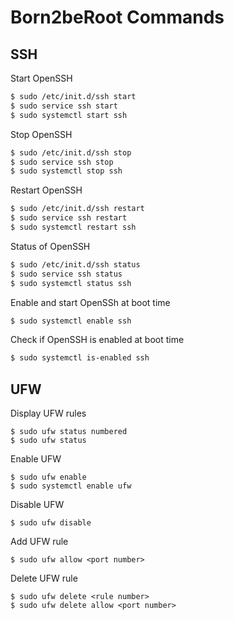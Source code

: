 # Born2beRoot Commands

## SSH

Start OpenSSH

```sh
$ sudo /etc/init.d/ssh start
$ sudo service ssh start
$ sudo systemctl start ssh
```

Stop OpenSSH

```sh
$ sudo /etc/init.d/ssh stop
$ sudo service ssh stop
$ sudo systemctl stop ssh
```

Restart OpenSSH

```sh
$ sudo /etc/init.d/ssh restart
$ sudo service ssh restart
$ sudo systemctl restart ssh
```

Status of OpenSSH

```sh
$ sudo /etc/init.d/ssh status
$ sudo service ssh status
$ sudo systemctl status ssh
```

Enable and start OpenSSh at boot time

```sh
$ sudo systemctl enable ssh
```

Check if OpenSSH is enabled at boot time

```sh
$ sudo systemctl is-enabled ssh
```

## UFW

Display UFW rules

```
$ sudo ufw status numbered
$ sudo ufw status
```

Enable UFW

```
$ sudo ufw enable
$ sudo systemctl enable ufw
```

Disable UFW

```
$ sudo ufw disable
```

Add UFW rule

```
$ sudo ufw allow <port number>
```

Delete UFW rule

```
$ sudo ufw delete <rule number>
$ sudo ufw delete allow <port number>
```
